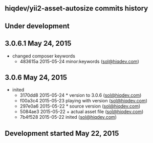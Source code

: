 hiqdev/yii2-asset-autosize commits history
------------------------------------------

## Under development


## 3.0.6.1 May 24, 2015

- changed composer keywords
    - 483615a 2015-05-24 minor:keywords (sol@hiqdev.com)

## 3.0.6 May 24, 2015

- inited
    - 3170dd8 2015-05-24 * version to 3.0.6 (sol@hiqdev.com)
    - f00a3c4 2015-05-23 playing with version (sol@hiqdev.com)
    - 297e0a6 2015-05-22 * source version (sol@hiqdev.com)
    - 5084ae3 2015-05-22 + actual asset file (sol@hiqdev.com)
    - 7b4f528 2015-05-22 inited (sol@hiqdev.com)

## Development started May 22, 2015

